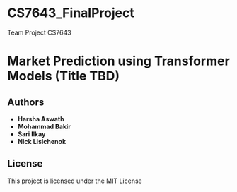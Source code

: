 # CS7643_FinalProject

Team Project CS7643

# Market Prediction using Transformer Models (Title TBD)

## Authors

* **Harsha Aswath**
* **Mohammad Bakir**
* **Sari Ilkay**
* **Nick Lisichenok**

## License

This project is licensed under the MIT License
